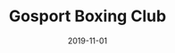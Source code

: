 ---
slug: "/projects/gosport-boxing-club"
date: "2019-11-01"
title: "Gosport Boxing Club"
categories: ['Design', 'Non-profit']
---